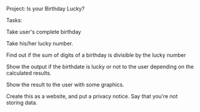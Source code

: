 Project: Is your Birthday Lucky?

Tasks:

Take user's complete birthday

Take his/her lucky number.

Find out if the sum of digits of a birthday is divisible by the lucky number

Show the output if the birthdate is lucky or not to the user depending on the calculated results.

Show the result to the user with some graphics.

Create this as a website, and put a privacy notice. Say that you're not storing data.

